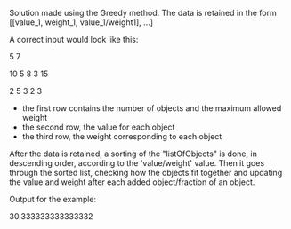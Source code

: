 Solution made using the Greedy method.
The data is retained in the form [[value_1, weight_1, value_1/weight1], ...]

A correct input would look like this:

5 7

10 5 8 3 15

2 5 3 2 3

- the first row contains the number of objects and the maximum allowed weight
- the second row, the value for each object
- the third row, the weight corresponding to each object

After the data is retained, a sorting of the "listOfObjects" is done, in descending order, according to the 'value/weight' value.
Then it goes through the sorted list, checking how the objects fit together and updating the value and weight after each added object/fraction of an object.

Output for the example:

30.333333333333332
